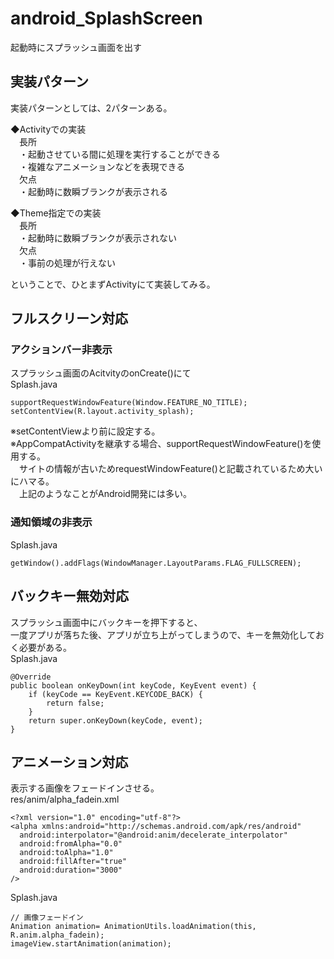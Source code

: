 # android_SplashScreen
起動時にスプラッシュ画面を出す

## 実装パターン
実装パターンとしては、2パターンある。

◆Activityでの実装  
　長所  
　・起動させている間に処理を実行することができる   
　・複雑なアニメーションなどを表現できる  
　欠点  
　・起動時に数瞬ブランクが表示される  
 
◆Theme指定での実装  
　長所  
　・起動時に数瞬ブランクが表示されない  
　欠点  
　・事前の処理が行えない  
 
 ということで、ひとまずActivityにて実装してみる。
 
 ## フルスクリーン対応  
### アクションバー非表示  
スプラッシュ画面のAcitvityのonCreate()にて    
Splash.java  

    supportRequestWindowFeature(Window.FEATURE_NO_TITLE);  
    setContentView(R.layout.activity_splash);  
        
※setContentViewより前に設定する。  
※AppCompatActivityを継承する場合、supportRequestWindowFeature()を使用する。  
　サイトの情報が古いためrequestWindowFeature()と記載されているため大いにハマる。  
　上記のようなことがAndroid開発には多い。  
 
 ### 通知領域の非表示  
 Splash.java  
 
    getWindow().addFlags(WindowManager.LayoutParams.FLAG_FULLSCREEN);  
    
## バックキー無効対応
スプラッシュ画面中にバックキーを押下すると、  
一度アプリが落ちた後、アプリが立ち上がってしまうので、キーを無効化しておく必要がある。   
 Splash.java  
 
    @Override
    public boolean onKeyDown(int keyCode, KeyEvent event) {  
        if (keyCode == KeyEvent.KEYCODE_BACK) {  
            return false;  
        }  
        return super.onKeyDown(keyCode, event);  
    }  

## アニメーション対応
表示する画像をフェードインさせる。  
res/anim/alpha_fadein.xml  

    <?xml version="1.0" encoding="utf-8"?>  
    <alpha xmlns:android="http://schemas.android.com/apk/res/android"  
      android:interpolator="@android:anim/decelerate_interpolator"  
      android:fromAlpha="0.0"  
      android:toAlpha="1.0"  
      android:fillAfter="true"  
      android:duration="3000"  
    />  

 Splash.java    
        
    // 画像フェードイン  
    Animation animation= AnimationUtils.loadAnimation(this, R.anim.alpha_fadein);  
    imageView.startAnimation(animation);  
    
